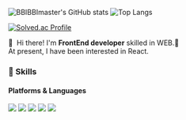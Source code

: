 
![BBIBBImaster's GitHub stats](https://github-readme-stats.vercel.app/api?username=BBIBBImaster&show_icons=true&theme=radical)
![Top Langs](https://github-readme-stats.vercel.app/api/top-langs/?username=BBIBBImaster&layout=compact&theme=dracula)

[![Solved.ac Profile](http://mazassumnida.wtf/api/v2/generate_badge?boj=dlstkrPdnjs)](https://solved.ac/dlstkRpdnjs/)

  👋&nbsp; Hi there! I'm <b>FrontEnd developer</b> skilled in WEB.🚀<br/>
  At present, I have been interested in React.<br/>
</p>


### 💪 Skills
#### Platforms & Languages
<p>
  <img src="https://img.shields.io/badge/HTML5-E34F26?style=flat-square&logo=html5&logoColor=white"/>
  <img src="https://img.shields.io/badge/CSS3-1572B6?style=flat-square&logo=css3&logoColor=white"/>
  <img src="https://img.shields.io/badge/Javascript-F7DF1E?style=flat-square&logo=javascript&logoColor=white"/>
  <img src="https://img.shields.io/badge/Typescript-3178C6?style=flat-square&logo=typescript&logoColor=white"/>
  <img src="https://img.shields.io/badge/React-61DAFB?style=flat-square&logo=react&logoColor=white"/>
</p>

